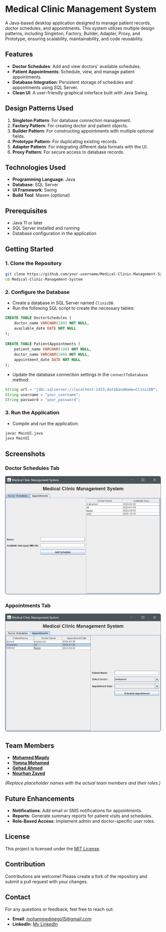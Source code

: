 
# Medical Clinic Management System

A Java-based desktop application designed to manage patient records, doctor schedules, and appointments. This system utilizes multiple design patterns, including Singleton, Factory, Builder, Adapter, Proxy, and Prototype, ensuring scalability, maintainability, and code reusability.

## Features

- **Doctor Schedules**: Add and view doctors' available schedules.
- **Patient Appointments**: Schedule, view, and manage patient appointments.
- **Database Integration**: Persistent storage of schedules and appointments using SQL Server.
- **Clean UI**: A user-friendly graphical interface built with Java Swing.

## Design Patterns Used

1. **Singleton Pattern**: For database connection management.
2. **Factory Pattern**: For creating doctor and patient objects.
3. **Builder Pattern**: For constructing appointments with multiple optional fields.
4. **Prototype Pattern**: For duplicating existing records.
5. **Adapter Pattern**: For integrating different data formats with the UI.
6. **Proxy Pattern**: For secure access to database records.

## Technologies Used

- **Programming Language**: Java
- **Database**: SQL Server
- **UI Framework**: Swing
- **Build Tool**: Maven (optional)

## Prerequisites

- Java 11 or later
- SQL Server installed and running
- Database configuration in the application

## Getting Started

### 1. Clone the Repository

```bash
git clone https://github.com/your-username/Medical-Clinic-Management-System.git
cd Medical-Clinic-Management-System
```

### 2. Configure the Database

- Create a database in SQL Server named `ClinicDB`.
- Run the following SQL script to create the necessary tables:

```sql
CREATE TABLE DoctorSchedules (
    doctor_name VARCHAR(100) NOT NULL,
    available_date DATE NOT NULL
);

CREATE TABLE PatientAppointments (
    patient_name VARCHAR(100) NOT NULL,
    doctor_name VARCHAR(100) NOT NULL,
    appointment_date DATE NOT NULL
);
```

- Update the database connection settings in the `connectToDatabase` method:

```java
String url = "jdbc:sqlserver://localhost:1433;databaseName=ClinicDB";
String username = "your_username";
String password = "your_password";
```

### 3. Run the Application

- Compile and run the application:

```bash
javac MainUI.java
java MainUI
```

## Screenshots

### Doctor Schedules Tab
![Doctor Schedules](https://github.com/mohamedmagdy2301/medical_clinic_system_SW/blob/main/Screenshot%202024-12-20%20013323.png)

### Appointments Tab
![Appointments](https://github.com/mohamedmagdy2301/medical_clinic_system_SW/blob/main/Screenshot%202024-12-20%20013342.png)

## Team Members

-  [**Mohamed Magdy**](https://github.com/mohamedmagdy2301)
-  [**Yomna Mohamed**](https://github.com/yomna062)
-  [**Gehad Ahmed**](https://github.com/gehad-Ahmed30)
-  [**Nourhan Zayed**](https://github.com/Nour-Zayed)


*(Replace placeholder names with the actual team members and their roles.)*

## Future Enhancements

- **Notifications**: Add email or SMS notifications for appointments.
- **Reports**: Generate summary reports for patient visits and schedules.
- **Role-Based Access**: Implement admin and doctor-specific user roles.

## License

This project is licensed under the [MIT License](LICENSE).

## Contribution

Contributions are welcome! Please create a fork of the repository and submit a pull request with your changes.

## Contact

For any questions or feedback, feel free to reach out:

- **Email**: [mohammedmego15@gmail.com](mohammedmego15@gmail.com)
- **LinkedIn**: [My LinkedIn](https://www.linkedin.com/in/mohamed-magdy-0ba1042a0/)
